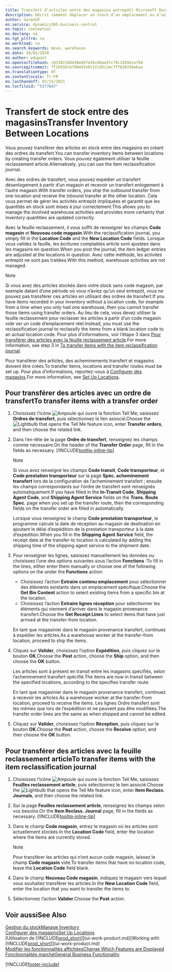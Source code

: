 ```yaml
---
title: Transfert d’articles entre des magasins entrepôt| Microsoft Docs
description: Décrit comment déplacer un stock d’un emplacement ou d’un entrepôt à un autre soit avec la feuille reclassement soit à l’aide des ordres de transfert.
author: SorenGP
ms.service: dynamics365-business-central
ms.topic: conceptual
ms.devlang: na
ms.tgt_pltfrm: na
ms.workload: na
ms.search.keywords: move, warehouse
ms.date: 10/01/2020
ms.author: edupont
ms.openlocfilehash: c033823dd430e657426c08ae47c79c1589dce794
ms.sourcegitcommit: ff2b55b7e790447e0c1fcd5c2ec7f7610338ebaa
ms.translationtype: HT
ms.contentlocale: fr-FR
ms.lasthandoff: 02/15/2021
ms.locfileid: "5377647"
---
```

# <a name="transfer-inventory-between-locations"></a><span data-ttu-id="a9773-103">Transfert de stock entre des magasins</span><span class="sxs-lookup"><span data-stu-id="a9773-103">Transfer Inventory Between Locations</span></span>
<span data-ttu-id="a9773-104">Vous pouvez transférer des articles en stock entre des magasins en créant des ordres de transfert.</span><span class="sxs-lookup"><span data-stu-id="a9773-104">You can transfer inventory items between locations by creating transfer orders.</span></span> <span data-ttu-id="a9773-105">Vous pouvez également utiliser la feuille reclassement article.</span><span class="sxs-lookup"><span data-stu-id="a9773-105">Alternatively, you can use the item reclassification journal.</span></span>

<span data-ttu-id="a9773-106">Avec des ordres de transfert, vous pouvez expédier un transfert désenlogement à partir d’un magasin et recevoir un transfert enlogement à l’autre magasin.</span><span class="sxs-lookup"><span data-stu-id="a9773-106">With transfer orders, you ship the outbound transfer from one location and receive the inbound transfer at the other location.</span></span> <span data-ttu-id="a9773-107">Cela vous permet de gérer les activités entrepôt impliquées et garantit que les quantités en stock sont mises à jour correctement.</span><span class="sxs-lookup"><span data-stu-id="a9773-107">This allows you to manage the involved warehouse activities and provides more certainty that inventory quantities are updated correctly.</span></span>

<span data-ttu-id="a9773-108">Avec la feuille reclassement, il vous suffit de renseigner les champs **Code magasin** et **Nouveau code magasin**.</span><span class="sxs-lookup"><span data-stu-id="a9773-108">With the reclassification journal, you simply fill in the **Location Code** and the **New Location Code** fields.</span></span> <span data-ttu-id="a9773-109">Lorsque vous validez la feuille, les écritures comptables article sont ajustées dans les magasins en question.</span><span class="sxs-lookup"><span data-stu-id="a9773-109">When you post the journal, the item ledger entries are adjusted at the locations in question.</span></span> <span data-ttu-id="a9773-110">Avec cette méthode, les activités entrepôt ne sont pas traitées.</span><span class="sxs-lookup"><span data-stu-id="a9773-110">With this method, warehouse activities are not managed.</span></span>

> [!NOTE]  
>   <span data-ttu-id="a9773-111">Si vous avez des articles stockés dans votre stock sans code magasin, par exemple datant d’une période où vous n’aviez qu’un seul entrepôt, vous ne pouvez pas transférer ces articles en utilisant des ordres de transfert.</span><span class="sxs-lookup"><span data-stu-id="a9773-111">If you have items recorded in your inventory without a location code, for example from a time when you only had one warehouse, then you cannot transfer those items using transfer orders.</span></span> <span data-ttu-id="a9773-112">Au lieu de cela, vous devez utiliser la feuille reclassement pour reclasser les articles à partir d’un code magasin vide ver un code d’emplacement réel.</span><span class="sxs-lookup"><span data-stu-id="a9773-112">Instead, you must use the reclassification journal to reclassify the items from a blank location code to an actual location code.</span></span>  <span data-ttu-id="a9773-113">Pour plus d’informations, voir l’étape 3 dans [Pour transférer des articles avec la feuille reclassement article](inventory-how-transfer-between-locations.md#to-transfer-items-with-the-item-reclassification-journal).</span><span class="sxs-lookup"><span data-stu-id="a9773-113">For more information, see step 3 in [To transfer items with the item reclassification journal](inventory-how-transfer-between-locations.md#to-transfer-items-with-the-item-reclassification-journal).</span></span>

<span data-ttu-id="a9773-114">Pour transférer des articles, des acheminements transfert et magasins doivent être créés.</span><span class="sxs-lookup"><span data-stu-id="a9773-114">To transfer items, locations and transfer routes must be set up.</span></span> <span data-ttu-id="a9773-115">Pour plus d’informations, reportez-vous à [Configurer des magasins](inventory-how-setup-locations.md).</span><span class="sxs-lookup"><span data-stu-id="a9773-115">For more information, see [Set Up Locations](inventory-how-setup-locations.md).</span></span>

## <a name="to-transfer-items-with-a-transfer-order"></a><span data-ttu-id="a9773-116">Pour transférer des articles avec un ordre de transfert</span><span class="sxs-lookup"><span data-stu-id="a9773-116">To transfer items with a transfer order</span></span>
1. <span data-ttu-id="a9773-117">Choisissez l’icône ![Ampoule qui ouvre la fonction Tell Me](media/ui-search/search_small.png "Dites-moi ce que vous voulez faire"), saisissez **Ordres de transfert**, puis sélectionnez le lien associé.</span><span class="sxs-lookup"><span data-stu-id="a9773-117">Choose the ![Lightbulb that opens the Tell Me feature](media/ui-search/search_small.png "Tell me what you want to do") icon, enter **Transfer orders**, and then choose the related link.</span></span>
2. <span data-ttu-id="a9773-118">Dans l’en-tête de la page **Ordre de transfert**, renseignez les champs comme nécessaire.</span><span class="sxs-lookup"><span data-stu-id="a9773-118">On the header of the **Transfer Order** page, fill in the fields as necessary.</span></span> [!INCLUDE[tooltip-inline-tip](includes/tooltip-inline-tip_md.md)]

    > [!NOTE]  
    >   <span data-ttu-id="a9773-119">Si vous avez renseigné les champs **Code transit**, **Code transporteur**, et **Code prestation transporteur** sur la page **Spéc. acheminement transfert** lors de la configuration de l’acheminement transfert ; ensuite les champs correspondants sur l’ordre de transfert sont renseignés automatiquement.</span><span class="sxs-lookup"><span data-stu-id="a9773-119">If you have filled in the **In-Transit Code**, **Shipping Agent Code**, and **Shipping Agent Service** fields on the **Trans. Route Spec.** page when you set up the transfer route, then the corresponding fields on the transfer order are filled in automatically.</span></span>

    <span data-ttu-id="a9773-120">Lorsque vous renseignez le champ **Code prestation transporteur**, le programme calcule la date de réception au magasin de destination en ajoutant le délai d’expédition de la prestation transporteur à la date d’expédition.</span><span class="sxs-lookup"><span data-stu-id="a9773-120">When you fill in the **Shipping Agent Service** field, the receipt date at the transfer-to location is calculated by adding the shipping time of the shipping agent service to the shipment date.</span></span>

3. <span data-ttu-id="a9773-121">Pour renseigner les lignes, saisissez manuellement les données ou choisissez l’une des options suivantes sous l’action **Fonctions** :</span><span class="sxs-lookup"><span data-stu-id="a9773-121">To fill in the lines, either enter them manually or choose one of the following options on the under the **Functions** action:</span></span>
    - <span data-ttu-id="a9773-122">Choisissez l’action **Extraire contenu emplacement** pour sélectionner des éléments existants dans un emplacement spécifique.</span><span class="sxs-lookup"><span data-stu-id="a9773-122">Choose the **Get Bin Content** action to select existing items from a specific bin at the location.</span></span>
    - <span data-ttu-id="a9773-123">Choisissez l’action **Extraire lignes réception** pour sélectionner les éléments qui viennent d’arriver dans le magasin provenance transfert.</span><span class="sxs-lookup"><span data-stu-id="a9773-123">Choose the **Get Receipt Lines** to select items that have just arrived at the transfer-from location.</span></span>   

    <span data-ttu-id="a9773-124">En tant que magasinier dans le magasin provenance transfert, continuez à expédier les articles.</span><span class="sxs-lookup"><span data-stu-id="a9773-124">As a warehouse worker at the transfer-from location, proceed to ship the items.</span></span>
4. <span data-ttu-id="a9773-125">Cliquez sur **Valider**, choisissez l’option **Expédition**, puis cliquez sur le bouton **OK**.</span><span class="sxs-lookup"><span data-stu-id="a9773-125">Choose the **Post** action, choose the **Ship** option, and then choose the **OK** button.</span></span>

    <span data-ttu-id="a9773-126">Les articles sont à présent en transit entre les magasins spécifiés, selon l’acheminement transfert spécifié.</span><span class="sxs-lookup"><span data-stu-id="a9773-126">The items are now in transit between the specified locations, according to the specifies transfer route.</span></span>

    <span data-ttu-id="a9773-127">En tant que magasinier dans le magasin provenance transfert, continuez à recevoir les articles.</span><span class="sxs-lookup"><span data-stu-id="a9773-127">As a warehouse worker at the transfer-from location, proceed to receive the items.</span></span> <span data-ttu-id="a9773-128">Les lignes Ordre transfert sont les mêmes que lors de l’expédition et ne peuvent pas être modifiées.</span><span class="sxs-lookup"><span data-stu-id="a9773-128">The transfer order lines are the same as when shipped and cannot be edited.</span></span>
5. <span data-ttu-id="a9773-129">Cliquez sur **Valider**, choisissez l’option **Réception**, puis cliquez sur le bouton **OK**.</span><span class="sxs-lookup"><span data-stu-id="a9773-129">Choose the **Post** action, choose the **Receive** option, and then choose the **OK** button.</span></span>

## <a name="to-transfer-items-with-the-item-reclassification-journal"></a><span data-ttu-id="a9773-130">Pour transférer des articles avec la feuille reclassement article</span><span class="sxs-lookup"><span data-stu-id="a9773-130">To transfer items with the item reclassification journal</span></span>
1. <span data-ttu-id="a9773-131">Choisissez l’icône ![Ampoule qui ouvre la fonction Tell Me](media/ui-search/search_small.png "Dites-moi ce que vous voulez faire"), saisissez **Feuilles reclassement article**, puis sélectionnez le lien associé.</span><span class="sxs-lookup"><span data-stu-id="a9773-131">Choose the ![Lightbulb that opens the Tell Me feature](media/ui-search/search_small.png "Tell me what you want to do") icon, enter **Item Reclass. Journals**, and then choose the related link.</span></span>
2. <span data-ttu-id="a9773-132">Sur la page **Feuilles reclassement article**, renseignez les champs selon vos besoins.</span><span class="sxs-lookup"><span data-stu-id="a9773-132">On the **Item Reclass. Journal** page, fill in the fields as necessary.</span></span> [!INCLUDE[tooltip-inline-tip](includes/tooltip-inline-tip_md.md)]
3. <span data-ttu-id="a9773-133">Dans le champ **Code magasin**, entrez le magasin où les articles sont actuellement stockés.</span><span class="sxs-lookup"><span data-stu-id="a9773-133">In the **Location Code** field, enter the location where the items are currently stored.</span></span>

    > [!NOTE]  
    >   <span data-ttu-id="a9773-134">Pour transférer les articles qui n’ont aucun code magasin, laissez le champ **Code magasin** vide.</span><span class="sxs-lookup"><span data-stu-id="a9773-134">To transfer items that have no location code, leave the **Location Code** field blank.</span></span>
4. <span data-ttu-id="a9773-135">Dans le champ **Nouveau Code magasin**, indiquez le magasin vers lequel vous souhaitez transférer les articles.</span><span class="sxs-lookup"><span data-stu-id="a9773-135">In the **New Location Code** field, enter the location that you want to transfer the items to.</span></span>
5. <span data-ttu-id="a9773-136">Sélectionnez l’action **Valider**.</span><span class="sxs-lookup"><span data-stu-id="a9773-136">Choose the **Post** action.</span></span>

## <a name="see-also"></a><span data-ttu-id="a9773-137">Voir aussi</span><span class="sxs-lookup"><span data-stu-id="a9773-137">See Also</span></span>
[<span data-ttu-id="a9773-138">Gestion du stock</span><span class="sxs-lookup"><span data-stu-id="a9773-138">Manage Inventory</span></span>](inventory-manage-inventory.md)  
[<span data-ttu-id="a9773-139">Configurer des magasins</span><span class="sxs-lookup"><span data-stu-id="a9773-139">Set Up Locations</span></span>](inventory-how-setup-locations.md)  
<span data-ttu-id="a9773-140">[Utilisation de [!INCLUDE[prod_short](includes/prod_short.md)]](ui-work-product.md)</span><span class="sxs-lookup"><span data-stu-id="a9773-140">[Working with [!INCLUDE[prod_short](includes/prod_short.md)]](ui-work-product.md)</span></span>  
[<span data-ttu-id="a9773-141">Modifier les fonctionnalités affichées</span><span class="sxs-lookup"><span data-stu-id="a9773-141">Change Which Features are Displayed</span></span>](ui-experiences.md)  
[<span data-ttu-id="a9773-142">Fonctionnalités marché</span><span class="sxs-lookup"><span data-stu-id="a9773-142">General Business Functionality</span></span>](ui-across-business-areas.md)


[!INCLUDE[footer-include](includes/footer-banner.md)]